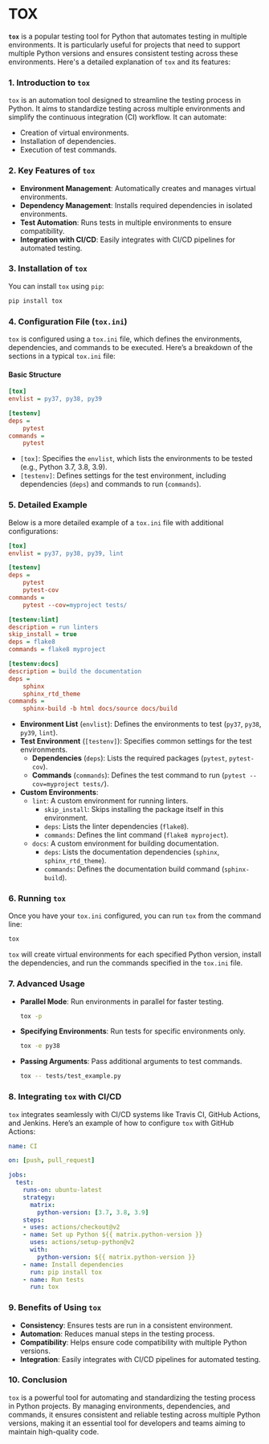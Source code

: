 # TOX
**`tox`** is a popular testing tool for Python that automates testing in multiple environments. It is particularly useful for projects that need to support multiple Python versions and ensures consistent testing across these environments. Here's a detailed explanation of `tox` and its features:

### 1. **Introduction to `tox`**

`tox` is an automation tool designed to streamline the testing process in Python. It aims to standardize testing across multiple environments and simplify the continuous integration (CI) workflow. It can automate:
- Creation of virtual environments.
- Installation of dependencies.
- Execution of test commands.

### 2. **Key Features of `tox`**

- **Environment Management**: Automatically creates and manages virtual environments.
- **Dependency Management**: Installs required dependencies in isolated environments.
- **Test Automation**: Runs tests in multiple environments to ensure compatibility.
- **Integration with CI/CD**: Easily integrates with CI/CD pipelines for automated testing.

### 3. **Installation of `tox`**

You can install `tox` using `pip`:

```sh
pip install tox
```

### 4. **Configuration File (`tox.ini`)**

`tox` is configured using a `tox.ini` file, which defines the environments, dependencies, and commands to be executed. Here’s a breakdown of the sections in a typical `tox.ini` file:

#### Basic Structure

```ini
[tox]
envlist = py37, py38, py39

[testenv]
deps =
    pytest
commands =
    pytest
```

- `[tox]`: Specifies the `envlist`, which lists the environments to be tested (e.g., Python 3.7, 3.8, 3.9).
- `[testenv]`: Defines settings for the test environment, including dependencies (`deps`) and commands to run (`commands`).

### 5. **Detailed Example**

Below is a more detailed example of a `tox.ini` file with additional configurations:

```ini
[tox]
envlist = py37, py38, py39, lint

[testenv]
deps =
    pytest
    pytest-cov
commands =
    pytest --cov=myproject tests/

[testenv:lint]
description = run linters
skip_install = true
deps = flake8
commands = flake8 myproject

[testenv:docs]
description = build the documentation
deps =
    sphinx
    sphinx_rtd_theme
commands =
    sphinx-build -b html docs/source docs/build
```

- **Environment List** (`envlist`): Defines the environments to test (`py37`, `py38`, `py39`, `lint`).
- **Test Environment** (`[testenv]`): Specifies common settings for the test environments.
  - **Dependencies** (`deps`): Lists the required packages (`pytest`, `pytest-cov`).
  - **Commands** (`commands`): Defines the test command to run (`pytest --cov=myproject tests/`).
- **Custom Environments**:
  - `lint`: A custom environment for running linters.
    - `skip_install`: Skips installing the package itself in this environment.
    - `deps`: Lists the linter dependencies (`flake8`).
    - `commands`: Defines the lint command (`flake8 myproject`).
  - `docs`: A custom environment for building documentation.
    - `deps`: Lists the documentation dependencies (`sphinx`, `sphinx_rtd_theme`).
    - `commands`: Defines the documentation build command (`sphinx-build`).

### 6. **Running `tox`**

Once you have your `tox.ini` configured, you can run `tox` from the command line:

```sh
tox
```

`tox` will create virtual environments for each specified Python version, install the dependencies, and run the commands specified in the `tox.ini` file.

### 7. **Advanced Usage**

- **Parallel Mode**: Run environments in parallel for faster testing.
  ```sh
  tox -p
  ```
- **Specifying Environments**: Run tests for specific environments only.
  ```sh
  tox -e py38
  ```
- **Passing Arguments**: Pass additional arguments to test commands.
  ```sh
  tox -- tests/test_example.py
  ```

### 8. **Integrating `tox` with CI/CD**

`tox` integrates seamlessly with CI/CD systems like Travis CI, GitHub Actions, and Jenkins. Here’s an example of how to configure `tox` with GitHub Actions:

```yaml
name: CI

on: [push, pull_request]

jobs:
  test:
    runs-on: ubuntu-latest
    strategy:
      matrix:
        python-version: [3.7, 3.8, 3.9]
    steps:
    - uses: actions/checkout@v2
    - name: Set up Python ${{ matrix.python-version }}
      uses: actions/setup-python@v2
      with:
        python-version: ${{ matrix.python-version }}
    - name: Install dependencies
      run: pip install tox
    - name: Run tests
      run: tox
```

### 9. **Benefits of Using `tox`**

- **Consistency**: Ensures tests are run in a consistent environment.
- **Automation**: Reduces manual steps in the testing process.
- **Compatibility**: Helps ensure code compatibility with multiple Python versions.
- **Integration**: Easily integrates with CI/CD pipelines for automated testing.

### 10. **Conclusion**

`tox` is a powerful tool for automating and standardizing the testing process in Python projects. By managing environments, dependencies, and commands, it ensures consistent and reliable testing across multiple Python versions, making it an essential tool for developers and teams aiming to maintain high-quality code.